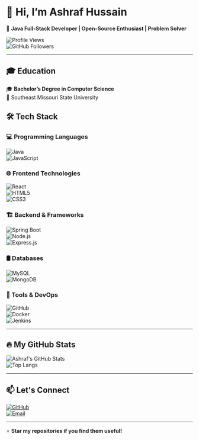 # 👋 Hi, I’m Ashraf Hussain  
🚀 **Java Full-Stack Developer | Open-Source Enthusiast | Problem Solver**  

![Profile Views](https://komarev.com/ghpvc/?username=AshrafHussainCS&label=Profile%20Views&color=brightgreen)  
![GitHub Followers](https://img.shields.io/github/followers/AshrafHussainCS?label=Follow&style=social)  

---
## 🎓 Education  
🎓 **Bachelor’s Degree in Computer Science**  
📍 Southeast Missouri State University   

## 🛠️ Tech Stack  

### 💻 Programming Languages  
![Java](https://img.shields.io/badge/Java-ED8B00?style=for-the-badge&logo=java&logoColor=white)  
![JavaScript](https://img.shields.io/badge/JavaScript-F7DF1E?style=for-the-badge&logo=javascript&logoColor=black)  

### 🌐 Frontend Technologies  
![React](https://img.shields.io/badge/React-61DAFB?style=for-the-badge&logo=react&logoColor=black)  
![HTML5](https://img.shields.io/badge/HTML5-E34F26?style=for-the-badge&logo=html5&logoColor=white)  
![CSS3](https://img.shields.io/badge/CSS3-1572B6?style=for-the-badge&logo=css3&logoColor=white)  

### 🏗️ Backend & Frameworks  
![Spring Boot](https://img.shields.io/badge/Spring%20Boot-6DB33F?style=for-the-badge&logo=spring-boot&logoColor=white)  
![Node.js](https://img.shields.io/badge/Node.js-339933?style=for-the-badge&logo=nodedotjs&logoColor=white)  
![Express.js](https://img.shields.io/badge/Express.js-000000?style=for-the-badge&logo=express&logoColor=white)  

### 🛢️ Databases  
![MySQL](https://img.shields.io/badge/MySQL-4479A1?style=for-the-badge&logo=mysql&logoColor=white)  
![MongoDB](https://img.shields.io/badge/MongoDB-4EA94B?style=for-the-badge&logo=mongodb&logoColor=white)  

### 🔧 Tools & DevOps  
![GitHub](https://img.shields.io/badge/GitHub-181717?style=for-the-badge&logo=github&logoColor=white)  
![Docker](https://img.shields.io/badge/Docker-2496ED?style=for-the-badge&logo=docker&logoColor=white)  
![Jenkins](https://img.shields.io/badge/Jenkins-D24939?style=for-the-badge&logo=jenkins&logoColor=white)  

---

## 🔥 My GitHub Stats  

![Ashraf's GitHub Stats](https://github-readme-stats.vercel.app/api?username=AshrafHussainCS&show_icons=true&theme=radical)  
![Top Langs](https://github-readme-stats.vercel.app/api/top-langs/?username=AshrafHussainCS&layout=compact&theme=radical)  

---

## 📫 Let's Connect  

[![GitHub](https://img.shields.io/badge/GitHub-black?style=for-the-badge&logo=github)](https://github.com/AshrafHussainCS)  
[![Email](https://img.shields.io/badge/Email-red?style=for-the-badge&logo=gmail&logoColor=white)](mailto:ahashraf720p@gmail.com)  

---

⭐ **Star my repositories if you find them useful!**  

<!---
AshrafHussainCS is a ✨ special ✨ repository because its `README.md` (this file) appears on your GitHub profile.
You can click the Preview link to take a look at your changes.
--->  


<!---
AshrafHussainCS/AshrafHussainCS is a ✨ special ✨ repository because its `README.md` (this file) appears on your GitHub profile.
You can click the Preview link to take a look at your changes.
--->
